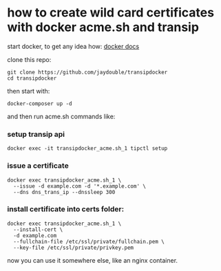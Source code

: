 # how to create wild card certificates with docker acme.sh and transip

start docker, to get any idea how: [docker docs](https://docs.docker.com/install)

clone this repo:
```
git clone https://github.com/jaydouble/transipdocker
cd transipdocker
```

then start with:
``` 
docker-composer up -d
```

and then run acme.sh commands like:
### setup transip api
```
docker exec -it transipdocker_acme.sh_1 tipctl setup
```
### issue a certificate
```
docker exec transipdocker_acme.sh_1 \
  --issue -d example.com -d '*.example.com' \
  --dns dns_trans_ip --dnssleep 300
```
### install certificate into certs folder:
```
docker exec transipdocker_acme.sh_1 \
  --install-cert \
  -d example.com
  --fullchain-file /etc/ssl/private/fullchain.pem \
  --key-file /etc/ssl/private/privkey.pem
```
now you can use it somewhere else, like an nginx container.
